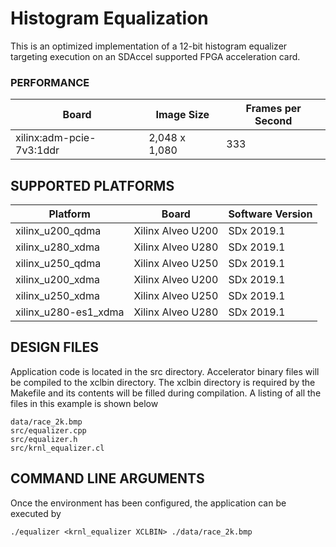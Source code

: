 Histogram Equalization
======================

This is an optimized implementation of a 12-bit histogram equalizer targeting execution on an SDAccel supported FPGA acceleration card.

### PERFORMANCE
Board|Image Size|Frames per Second
-----|-----|-----
xilinx:adm-pcie-7v3:1ddr|2,048 x 1,080|333
## SUPPORTED PLATFORMS
Platform | Board             | Software Version
---------|-------------------|-----------------
xilinx_u200_qdma|Xilinx Alveo U200|SDx 2019.1
xilinx_u280_xdma|Xilinx Alveo U280|SDx 2019.1
xilinx_u250_qdma|Xilinx Alveo U250|SDx 2019.1
xilinx_u200_xdma|Xilinx Alveo U200|SDx 2019.1
xilinx_u250_xdma|Xilinx Alveo U250|SDx 2019.1
xilinx_u280-es1_xdma|Xilinx Alveo U280|SDx 2019.1


##  DESIGN FILES
Application code is located in the src directory. Accelerator binary files will be compiled to the xclbin directory. The xclbin directory is required by the Makefile and its contents will be filled during compilation. A listing of all the files in this example is shown below

```
data/race_2k.bmp
src/equalizer.cpp
src/equalizer.h
src/krnl_equalizer.cl
```

##  COMMAND LINE ARGUMENTS
Once the environment has been configured, the application can be executed by
```
./equalizer <krnl_equalizer XCLBIN> ./data/race_2k.bmp
```


